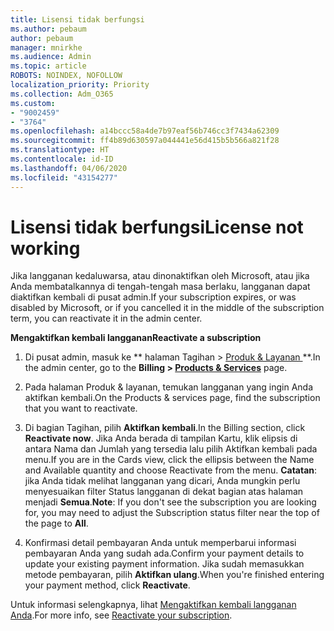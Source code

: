 ```yaml
---
title: Lisensi tidak berfungsi
ms.author: pebaum
author: pebaum
manager: mnirkhe
ms.audience: Admin
ms.topic: article
ROBOTS: NOINDEX, NOFOLLOW
localization_priority: Priority
ms.collection: Adm_O365
ms.custom:
- "9002459"
- "3764"
ms.openlocfilehash: a14bccc58a4de7b97eaf56b746cc3f7434a62309
ms.sourcegitcommit: ff4b89d630597a044441e56d415b5b566a821f28
ms.translationtype: HT
ms.contentlocale: id-ID
ms.lasthandoff: 04/06/2020
ms.locfileid: "43154277"
---
```

# <a name="license-not-working"></a><span data-ttu-id="c0db2-102">Lisensi tidak berfungsi</span><span class="sxs-lookup"><span data-stu-id="c0db2-102">License not working</span></span>

<span data-ttu-id="c0db2-103">Jika langganan kedaluwarsa, atau dinonaktifkan oleh Microsoft, atau jika Anda membatalkannya di tengah-tengah masa berlaku, langganan dapat diaktifkan kembali di pusat admin.</span><span class="sxs-lookup"><span data-stu-id="c0db2-103">If your subscription expires, or was disabled by Microsoft, or if you cancelled it in the middle of the subscription term, you can reactivate it in the admin center.</span></span>

<span data-ttu-id="c0db2-104">**Mengaktifkan kembali langganan**</span><span class="sxs-lookup"><span data-stu-id="c0db2-104">**Reactivate a subscription**</span></span>

1. <span data-ttu-id="c0db2-105">Di pusat admin, masuk ke \*\* halaman Tagihan > [Produk & Layanan ](https://go.microsoft.com/fwlink/p/?linkid=842054)\*\*.</span><span class="sxs-lookup"><span data-stu-id="c0db2-105">In the admin center, go to the **Billing > [Products & Services](https://go.microsoft.com/fwlink/p/?linkid=842054)** page.</span></span>

2. <span data-ttu-id="c0db2-106">Pada halaman Produk & layanan, temukan langganan yang ingin Anda aktifkan kembali.</span><span class="sxs-lookup"><span data-stu-id="c0db2-106">On the Products & services page, find the subscription that you want to reactivate.</span></span>

3. <span data-ttu-id="c0db2-107">Di bagian Tagihan, pilih **Aktifkan kembali**.</span><span class="sxs-lookup"><span data-stu-id="c0db2-107">In the Billing section, click **Reactivate now**.</span></span>  <span data-ttu-id="c0db2-108">Jika Anda berada di tampilan Kartu, klik elipsis di antara Nama dan Jumlah yang tersedia lalu pilih Aktifkan kembali pada menu.</span><span class="sxs-lookup"><span data-stu-id="c0db2-108">If you are in the Cards view, click the ellipsis between the Name and Available quantity and choose Reactivate from the menu.</span></span> <span data-ttu-id="c0db2-109">**Catatan**: jika Anda tidak melihat langganan yang dicari, Anda mungkin perlu menyesuaikan filter Status langganan di dekat bagian atas halaman menjadi **Semua**.</span><span class="sxs-lookup"><span data-stu-id="c0db2-109">**Note**: If you don't see the subscription you are looking for, you may need to adjust the Subscription status filter near the top of the page to **All**.</span></span>

4. <span data-ttu-id="c0db2-110">Konfirmasi detail pembayaran Anda untuk memperbarui informasi pembayaran Anda yang sudah ada.</span><span class="sxs-lookup"><span data-stu-id="c0db2-110">Confirm your payment details to update your existing payment information.</span></span> <span data-ttu-id="c0db2-111">Jika sudah memasukkan metode pembayaran, pilih **Aktifkan ulang**.</span><span class="sxs-lookup"><span data-stu-id="c0db2-111">When you're finished entering your payment method, click **Reactivate**.</span></span>

<span data-ttu-id="c0db2-112">Untuk informasi selengkapnya, lihat [Mengaktifkan kembali langganan Anda](https://docs.microsoft.com/office365/admin/subscriptions-and-billing/reactivate-your-subscription).</span><span class="sxs-lookup"><span data-stu-id="c0db2-112">For more info, see [Reactivate your subscription](https://docs.microsoft.com/office365/admin/subscriptions-and-billing/reactivate-your-subscription).</span></span> 
